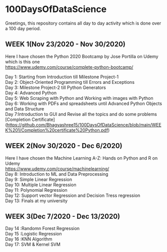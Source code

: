 # 100DaysOfDataScience

Greetings, this repository contains all day to day activity which is done over a 100 day period.

## WEEK 1(Nov 23/2020 - Nov 30/2020)
Here I have chosen the Python 2020 Bootcamp by Jose Portilla on Udemy which is this one <br />
https://www.udemy.com/course/complete-python-bootcamp/

Day 1: Starting from Introduction till Milestone Project-1 <br />
Day 2: Object-Oriented Programming till Errors and Exceptions <br />
Day 3: Milestone Project-2 till Python Generators <br />
Day 4: Advanced Python <br />
Day 5: Web Scraping with Python and Working with images with Python <br />
Day 6: Working with PDFs and spreadsheets until Advanced Python Objects and Data Structure <br />
Day 7:Introduction to GUI and Revise all the topics and do some problems <br />
[Completion Certificate]  (https://github.com/Bhagyashree15/100DaysOfDataScience/blob/main/WEEK%201/Completion%20certificate%20Python.pdf) <br />
## WEEK 2(Nov 30/2020 - Dec 6/2020)
Here I have chosen the Machine Learning A-Z: Hands on Python and R on Udemy <br />
https://www.udemy.com/course/machinelearning/ <br />
Day 8: Introduction to ML and Data Preprocessing <br />
Day 9: Simple Linear Regression <br />
Day 10: Multiple Linear Regression <br />
Day 11: Polynomial Regression <br />
Day 12: Support vector Regression and Decision Tress regression <br />
Day 13: Finals at my university <br />
## WEEK 3(Dec 7/2020 - Dec 13/2020)
Day 14 :Randomn Forest Regression <br />
Day 15 :Logistic Regression <br />
Day 16 :KNN Algorithm <br />
Day 17: SVM & Kernel SVM <br />
